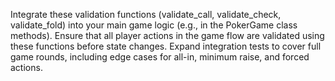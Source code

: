 Integrate these validation functions (validate_call, validate_check, validate_fold) into your main game logic (e.g., in the PokerGame class methods).
Ensure that all player actions in the game flow are validated using these functions before state changes.
Expand integration tests to cover full game rounds, including edge cases for all-in, minimum raise, and forced actions.